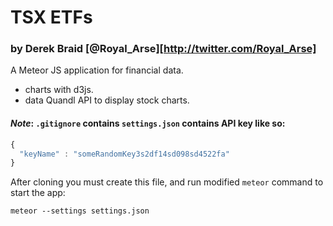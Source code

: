 # TSX ETFs

### by Derek Braid [@Royal_Arse][http://twitter.com/Royal_Arse] 

A Meteor JS application for financial data.  

* charts with d3js.  
* data Quandl API to display stock charts.

#### _Note_: `.gitignore` contains `settings.json` contains API key like so: 

```javascript
{
  "keyName" : "someRandomKey3s2df14sd098sd4522fa"
}
```

After cloning you must create this file, and run modified `meteor` command to start the app: 

`meteor --settings settings.json`
